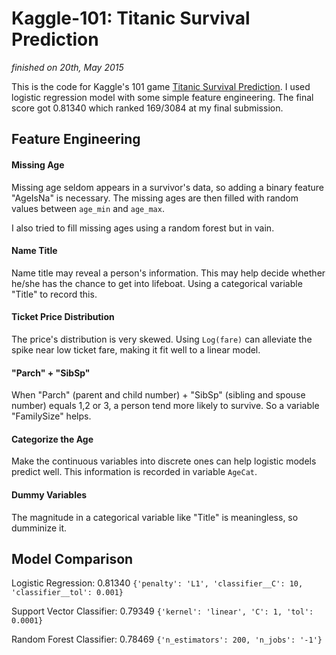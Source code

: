 # Kaggle-101: Titanic Survival Prediction

*finished on 20th, May 2015*

This is the code for Kaggle's 101 game [Titanic Survival Prediction](https://www.kaggle.com/c/titanic). I used logistic regression model with some simple feature engineering. The final score got 0.81340 which ranked 169/3084 at my final submission.

## Feature Engineering

#### Missing Age

Missing age seldom appears in a survivor's data, so adding a binary feature "AgeIsNa" is necessary. The missing ages are then filled with random values between `age_min` and `age_max`. 

I also tried to fill missing ages using a random forest but in vain.

#### Name Title

Name title may reveal a person's information. This may help decide whether he/she has the chance to get into lifeboat. Using a categorical variable "Title" to record this.

#### Ticket Price Distribution

The price's distribution is very skewed. Using `Log(fare)` can alleviate the spike near low ticket fare, making it fit well to a linear model.

#### "Parch" + "SibSp"

When "Parch" (parent and child number) + "SibSp" (sibling and spouse number) equals 1,2 or 3, a person tend more likely to survive. So a variable "FamilySize" helps.

#### Categorize the Age

Make the continuous variables into discrete ones can help logistic models predict well. This information is recorded in variable `AgeCat`.

#### Dummy Variables

The magnitude in a categorical variable like "Title" is meaningless, so dumminize it.

## Model Comparison

Logistic Regression: 0.81340
`{'penalty': 'L1', 'classifier__C': 10, 'classifier__tol': 0.001}`

Support Vector Classifier: 0.79349
`{'kernel': 'linear', 'C': 1, 'tol': 0.0001}`

Random Forest Classifier: 0.78469
`{'n_estimators': 200, 'n_jobs': '-1'}`